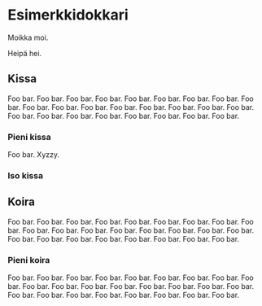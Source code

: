 # Esimerkkidokkari

Moikka moi. 

Heipä hei. 

## Kissa

Foo bar. Foo bar. Foo bar. Foo bar. Foo bar. Foo bar. Foo bar. Foo bar. Foo bar. Foo bar. Foo bar. Foo bar. Foo bar. Foo bar. Foo bar. Foo bar. Foo bar. Foo bar. Foo bar. Foo bar. Foo bar. Foo bar. Foo bar. Foo bar. Foo bar. 

### Pieni kissa

Foo bar. Xyzzy. 

### Iso kissa

## Koira

Foo bar. Foo bar. Foo bar. Foo bar. Foo bar. Foo bar. Foo bar. Foo bar. Foo bar. Foo bar. Foo bar. Foo bar. Foo bar. Foo bar. Foo bar. Foo bar. Foo bar. Foo bar. Foo bar. Foo bar. Foo bar. Foo bar. Foo bar. Foo bar. Foo bar. 

### Pieni koira

Foo bar. Foo bar. Foo bar. Foo bar. Foo bar. Foo bar. Foo bar. Foo bar. Foo bar. Foo bar. Foo bar. Foo bar. Foo bar. Foo bar. Foo bar. Foo bar. Foo bar. Foo bar. Foo bar. Foo bar. Foo bar. Foo bar. Foo bar. Foo bar. Foo bar. 
